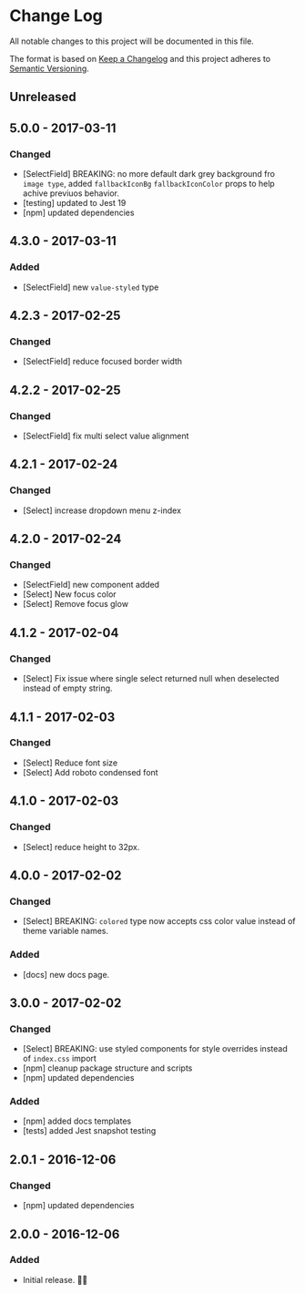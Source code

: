 # Change Log
All notable changes to this project will be documented in this file.

The format is based on [Keep a Changelog](http://keepachangelog.com/)
and this project adheres to [Semantic Versioning](http://semver.org/).

## Unreleased

## 5.0.0 - 2017-03-11
### Changed
- [SelectField] BREAKING: no more default dark grey background fro `image type`, added `fallbackIconBg` `fallbackIconColor` props to help achive previuos behavior.
- [testing] updated to Jest 19
- [npm] updated dependencies

## 4.3.0 - 2017-03-11
### Added
- [SelectField] new `value-styled` type

## 4.2.3 - 2017-02-25
### Changed
- [SelectField] reduce focused border width

## 4.2.2 - 2017-02-25
### Changed
- [SelectField] fix multi select value alignment

## 4.2.1 - 2017-02-24
### Changed
- [Select] increase dropdown menu z-index

## 4.2.0 - 2017-02-24
### Changed
- [SelectField] new component added
- [Select] New focus color
- [Select] Remove focus glow


## 4.1.2 - 2017-02-04
### Changed
- [Select] Fix issue where single select returned null when deselected instead of empty string.

## 4.1.1 - 2017-02-03
### Changed
- [Select] Reduce font size
- [Select] Add roboto condensed font

## 4.1.0 - 2017-02-03
### Changed
- [Select] reduce height to 32px.

## 4.0.0 - 2017-02-02
### Changed
- [Select] BREAKING: `colored` type now accepts css color value instead of theme variable names.

### Added
- [docs] new docs page.

## 3.0.0 - 2017-02-02
### Changed
- [Select] BREAKING: use styled components for style overrides instead of `index.css` import
- [npm] cleanup package structure and scripts
- [npm] updated dependencies

### Added
- [npm] added docs templates
- [tests] added Jest snapshot testing

## 2.0.1 - 2016-12-06
### Changed
- [npm] updated dependencies


## 2.0.0 - 2016-12-06
### Added
- Initial release. 👾👾
